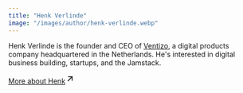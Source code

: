 ```yaml
---
title: "Henk Verlinde"
image: "/images/author/henk-verlinde.webp"
---
```


Henk Verlinde is the founder and CEO of [Ventizo](https://ventizo.com/), a digital products company headquartered in the Netherlands. He's interested in digital business building, startups, and the Jamstack.

<a class="text-dark" href="/about">More about Henk<i><svg xmlns="http://www.w3.org/2000/svg" class="icon icon-tabler icon-tabler-arrow-up-right" width="20" height="20" viewBox="0 0 24 24" stroke-width="2" stroke="currentColor" fill="none" stroke-linecap="round" stroke-linejoin="round"><path stroke="none" d="M0 0h24v24H0z" fill="none"></path><line x1="17" y1="7" x2="7" y2="17"></line><polyline points="8 7 17 7 17 16"></polyline></svg></i></a>
